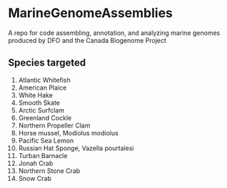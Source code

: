 # MarineGenomeAssemblies
A repo for code assembling, annotation, and analyzing marine genomes produced by DFO and the Canada Biogenome Project

## Species targeted
1. Atlantic Whitefish
2. American Plaice
3. White Hake
4. Smooth Skate
5. Arctic Surfclam
6. Greenland Cockle
7. Northern Propeller Clam
8. Horse mussel, Modiolus modiolus
9. Pacific Sea Lemon
10. Russian Hat Sponge, Vazella pourtalesi
11. Turban Barnacle
12. Jonah Crab
13. Northern Stone Crab
14. Snow Crab
